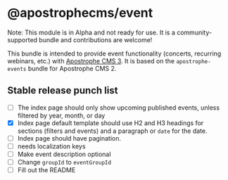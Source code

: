 # @apostrophecms/event
Note: This module is in Alpha and not ready for use. It is a community-supported bundle and contributions are welcome!

This bundle is intended to provide event functionality (concerts, recurring webinars, etc.) with <a href="https://apostrophecms.com/">Apostrophe CMS 3</a>. It is based on the `apostrophe-events` bundle for Apostrophe CMS 2.

## Stable release punch list
- [ ] The index page should only show upcoming published events, unless filtered by year, month, or day
- [x] Index page default template should use H2 and H3 headings for sections (filters and events) and a paragraph or `date` for the date.
- [ ] Index page should have pagination.
- [ ] needs localization keys
- [ ] Make event description optional
- [ ] Change `groupId` to `eventGroupId`
- [ ] Fill out the README